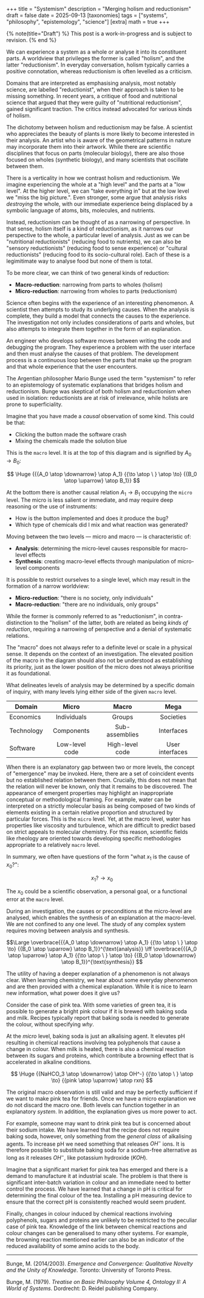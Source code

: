 +++
title = "Systemism"
description = "Merging holism and reductionism"
draft = false
date = 2025-09-13
[taxonomies]
tags = ["systems", "philosophy", "epistemology", "science"]
[extra]
math = true
+++

{% note(title="Draft") %} 
This post is a work-in-progress and is subject to revision.
{% end %}

We can experience a system as a whole or analyse it into its constituent parts.
A worldview that privileges the former is called "holism", and the latter
"reductionism". In everyday conversation, holism typically carries a positive
connotation, whereas reductionism is often levelled as a criticism.

Domains that are interpreted as emphasising analysis, most notably science, are
labelled "reductionist", when their approach is taken to be missing something.
In recent years, a critique of food and nutritional science that argued that
they were guilty of "nutritional reductionism", gained significant traction.
The critics instead advocated for various kinds of holism.

The dichotomy between holism and reductionism may be false. A scientist who
appreciates the beauty of plants is more likely to become interested in their
analysis. An artist who is aware of the geometrical patterns in nature may
incorporate them into their artwork. While there are scientific disciplines
that focus on parts (molecular biology), there are also those focused on wholes
(synthetic biology), and many scientists that oscillate between them.

There is a verticality in how we contrast holism and reductionism. We imagine
experiencing the whole at a "high level" and the parts at a "low level". At the
higher level, we can "take everything in" but at the low level we "miss the big
picture.". Even stronger, some argue that analysis risks _destroying_ the
whole, with our immediate experience being displaced by a symbolic language of
atoms, bits, molecules, and nutrients.

Instead, reductionism can be thought of as a narrowing of perspective. In that
sense, holism itself is a kind of reductionism, as it narrows our perspective to the whole, a particular level of analysis. Just as we can be "nutritional reductionists" (reducing food to nutrients), we can also be "sensory
reductionists" (reducing food to sense experience) or "cultural reductionists"
(reducing food to its socio-cultural role). Each of these is a legimitimate way
to analyse food but none of them is total.

To be more clear, we can think of two general kinds of reduction:

* **Macro-reduction**: narrowing from parts to wholes (holism)
* **Micro-reduction**: narrowing from wholes to parts (reductionism)

Science often begins with the experience of an interesting phenomenon. A
scientist then attempts to study its underlying causes. When the analysis is
complete, they build a model that connects the causes to the experience. The
investigation not only includes considerations of parts and wholes, but also
attempts to integrate them together in the form of an explanation.

An engineer who develops software moves between writing the code and debugging
the program. They experience a problem with the user interface and then must
analyse the causes of that problem. The development process is a continuous
loop between the parts that make up the program and that whole experience that
the user encounters.

The Argentian philosopher Mario Bunge used the term "systemism" to refer to an
epistemology of systematic explanations that bridges holism and reductionism.
Bunge was skeptical of both holism and reductionism when used in isolation:
reductionists are at risk of irrelevance, while holists are prone to
superficiality.

Imagine that you have made a _causal_ observation of some kind. This could be that:

- Clicking the button made the software crash
- Mixing the chemicals made the solution blue

This is the `macro` level. It is at the top of this diagram and is signified by
$A_0 \to B_0$:

<!--NOTE: three LaTeX (t-b) are Macro, Transition, Micro -->
$$ \Huge
{{{A_0 \atop \downarrow} \atop A_1}
{{\to \atop \ } \atop \to} 
{{B_0 \atop \uparrow} \atop B_1}}
$$

At the bottom there is another causal relation $A_1 \to B_1$ occupying the
`micro` level. The micro is less salient or immediate, and may require deep
reasoning or the use of instruments:

- How is the button implemented and does it produce the bug?
- Which type of chemicals did I mix and what reaction was generated?

Moving between the two levels — micro and macro — is characteristic of:

* **Analysis**: determining the micro-level causes responsible for macro-level
   effects
* **Synthesis**: creating macro-level effects through manipulation of
   micro-level components

It is possible to restrict ourselves to a single level, which may result in the
formation of a narrow worldview:

- **Micro-reduction**: "there is no society, only individuals"
- **Macro-reduction**: "there are no individuals, only groups" 

While the former is commonly referred to as "reductionism", in
contra-distinction to the "holism" of the latter, both are related as
being _kinds of reduction_, requiring a narrowing of perspective and a
denial of systematic relations.

The "macro" does not always refer to a definite level or scale in a physical
sense. It depends on the context of an investigation. The elevated position of
the macro in the diagram should also not be understood as establishing its
priority, just as the lower position of the micro does not always prioritise it
as foundational.

What delineates levels of analysis may be determined
by a specific domain of inquiry, with many levels lying either side
of the given `macro` level.

| Domain    | Micro     | Macro      | Mega            |
|---------- | :---------: | :----------: | :---------------: |
| Economics    | Individuals| Groups      | Societies         |
| Technology  | Components | Sub-assemblies | Interfaces  |
| Software  | Low-level code | High-level code | User interfaces  |

When there is an explanatory gap between two or more levels, the concept of "emergence" may be invoked. Here, there are a set of coincident
events but no established relation between them. Crucially, this does not mean that the relation will never be known, only that it remains to be discovered. The appearance of emergent properties may highlight an inappropriate conceptual or methodological framing. For example, water can be interpreted on a strictly
molecular basis as being composed of two kinds of elements existing in a
certain relative proportion and structured by particular forces. This is the
`micro` level. Yet, at the macro level, water has properties like viscosity and
turbulence, which are difficult to predict based on strict appeals to molecular
chemistry. For this reason, scientific fields like rheology are oriented
towards developing specific methodologies appropriate to a relatively `macro`
level.

In summary, we often have questions of the form "what $x_1$ is the cause of $x_0$?":

$$x_1? \to x_0$$

The $x_0$ could be a scientific observation, a personal goal, or a functional error at the `macro` level.

During an investigation, the causes or preconditions at the micro-level are analysed, which enables the synthesis of an explanation at the macro-level.
We are not confined to any one level. The study of any complex system requires moving between analysis and synthesis.

<!--NOTE: three LaTeX (t-b) are Macro, Transition, Micro -->
$$\Large
\overbrace{{{A_0 \atop \downarrow} \atop A_1}
{{\to \atop \ } \atop \to} 
{{B_0 \atop \uparrow} \atop B_1}}^{\text{analysis}} \iff
\overbrace{{{A_0 \atop \uparrow} \atop A_1}
{{\to \atop \ } \atop \to} {{B_0 \atop \downarrow} \atop B_1}}^{\text{synthesis}}
$$

The utility of having a deeper explanation of a phenomenon is not always clear.
When learning chemistry, we hear about some everyday phenomenon and are then
provided with a chemical explanation. While it is nice to learn new
information, what power does it give us?

Consider the case of pink tea. With some varieties of green tea, it is possible
to generate a bright pink colour if it is brewed with baking soda and milk.
Recipes typically report that baking soda is needed to generate the colour,
without specifying _why_.

At the _micro_ level, baking soda is just an alkalising agent. It elevates pH
resulting in chemical reactions involving tea polyphenols that cause a change
in colour. When milk is heated, there is also a chemical reaction between its
sugars and proteins, which contribute a browning effect that is accelerated
in alkaline conditions.

$$ \Huge {{NaHCO_3 \atop \downarrow} \atop OH^-} {{\to \atop \ } \atop \to}
{{pink \atop \uparrow} \atop rxn} $$

The original macro observation is still valid and may be perfectly sufficient
if we want to make pink tea for friends. Once we have a micro explanation we do
not discard the macro one. Both levels can function together in an explanatory
_system_. In addition, the explanation gives us more power to act.

For example, someone may want to drink pink tea but is concerned about their
sodium intake. We have learned that the recipe does not require baking soda,
however, only something from the _general class_ of alkalising agents. To
increase pH we need something that releases $OH^-$ ions. It is therefore
possible to substitute baking soda for a sodium-free alternative as long as it
releases $OH^-$, like potassium hydroxide ($KOH$).

Imagine that a significant market for pink tea has emerged and there is a
demand to manufacture it at industrial scale. The problem is that there is
significant inter-batch variation in colour and an immediate need to better
control the process. We have learned that a change in pH is critical for
determining the final colour of the tea. Installing a pH measuring device to
ensure that the correct pH is consistently reached would seem prudent.

Finally, changes in colour induced by chemical reactions involving polyphenols,
sugars and proteins are unlikely to be restricted to the peculiar case of pink
tea. Knowledge of the link between chemical reactions and colour changes can be
generalised to many other systems. For example, the browning reaction mentioned
earlier can also be an indicator of the reduced availability of some amino
acids to the body.

---

Bunge, M. (2014/2003). _Emergence and Convergence: Qualitative
Novelty and the Unity of Knowledge_. Toronto: University of
Toronto Press.

Bunge, M. (1979). _Treatise on Basic Philosophy Volume 4, Ontology
II: A World of Systems_. Dordrecht: D. Reidel publishing
Company.
